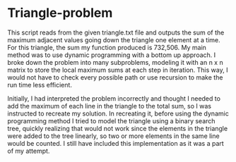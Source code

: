 # Triangle-problem

This script reads from the given triangle.txt file and outputs the sum of the maximum adjacent values going down the triangle one element at a time. For this triangle, the sum my function produced is 732,506. My main method was to use dynamic programming with a bottom up approach. I broke down the problem into many subproblems, modeling it with an n x n matrix to store the local maximum sums at each step in iteration. This way, I would not have to check every possible path or use recursion to make the run time less efficient.

Initially, I had interpreted the problem incorrectly and thought I needed to add the maximum of each line in the triangle to the total sum, so I was instructed to recreate my solution. In recreating it, before using the dynamic programming method I tried to model the triangle using a binary search tree, quickly realizing that would not work since the elements in the triangle were added to the tree linearly, so two or more elements in the same line would be counted. I still have included this implementation as it was a part of my attempt.
